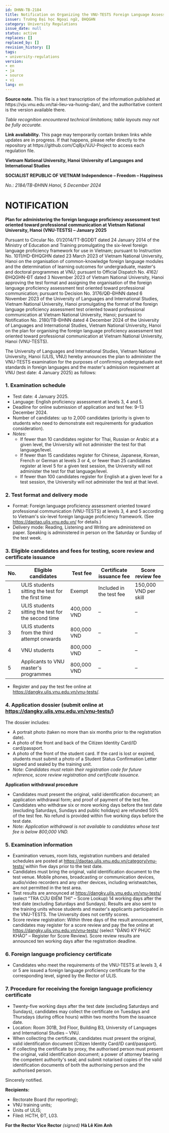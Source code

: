 ```yaml
---
id: DHNN-TB-2184
title: Notification on Organizing the VNU-TESTS Foreign Language Assessment
issuer: Trường Đại học Ngoại ngữ, ĐHQGHN
category: University Regulations
issue_date: null
status: active
replaces: []
replaced_by: []
revision_history: []
tags:
- university-regulations
version:
- en
- ja
- source
- vi
lang: en
---
```

<div class="source-note" role="note" aria-label="Source note">
  <p><strong>Source note.</strong> This file is a text transcription of the information published at https://vju.vnu.edu.vn/tai-lieu-va-huong-dan/, and the authoritative content is the version available there.</p>
  <p><em>Table recognition encountered technical limitations; table layouts may not be fully accurate.</em></p>
</div>

<div class="source-note" role="note" aria-label="Link notice">
  <p><strong>Link availability.</strong> This page may temporarily contain broken links while updates are in progress. If that happens, please refer directly to the repository at https://github.com/Cq8jx/VJU-Project to access each regulation file.</p>
</div>

**Vietnam National University, Hanoi**
**University of Languages and International Studies**

**SOCIALIST REPUBLIC OF VIETNAM**
**Independence – Freedom – Happiness**

*No.: 2184/TB-ĐHNN*
*Hanoi, 5 December 2024*

# NOTIFICATION

**Plan for administering the foreign language proficiency assessment test oriented toward professional communication at Vietnam National University, Hanoi (VNU-TESTS) – January 2025**

Pursuant to Circular No. 01/2014/TT-BGDĐT dated 24 January 2014 of the Ministry of Education and Training promulgating the six-level foreign language proficiency framework for use in Vietnam; pursuant to Instruction No. 1011/HD-ĐHQGHN dated 23 March 2023 of Vietnam National University, Hanoi on the organisation of common-knowledge foreign language modules and the determination of learning outcomes for undergraduate, master's and doctoral programmes at VNU; pursuant to Official Dispatch No. 4162/ĐHQGHN-ĐT dated 3 November 2023 of Vietnam National University, Hanoi approving the test format and assigning the organisation of the foreign language proficiency assessment test oriented toward professional communication; pursuant to Decision No. 3176/QĐ-ĐHNN dated 6 November 2023 of the University of Languages and International Studies, Vietnam National University, Hanoi promulgating the format of the foreign language proficiency assessment test oriented toward professional communication at Vietnam National University, Hanoi; pursuant to Notification No. 2180/TB-ĐHNN dated 4 December 2024 of the University of Languages and International Studies, Vietnam National University, Hanoi on the plan for organising the foreign language proficiency assessment test oriented toward professional communication at Vietnam National University, Hanoi (VNU-TESTS).

The University of Languages and International Studies, Vietnam National University, Hanoi (ULIS, VNU) hereby announces the plan to administer the VNU-TESTS examination for the purposes of confirming undergraduate exit standards in foreign languages and the master's admission requirement at VNU (test date: 4 January 2025) as follows:

### 1. Examination schedule

- Test date: 4 January 2025.
- Language: English proficiency assessment at levels 3, 4 and 5.
- Deadline for online submission of application and test fee: 9–13 December 2024.
- Number of candidates: up to 2,000 candidates (priority is given to students who need to demonstrate exit requirements for graduation consideration).
- *Notes:*
  - If fewer than 10 candidates register for Thai, Russian or Arabic at a given level, the University will not administer the test for that language/level.
  - If fewer than 15 candidates register for Chinese, Japanese, Korean, French or German at levels 3 or 4, or fewer than 25 candidates register at level 5 for a given test session, the University will not administer the test for that language/level.
  - If fewer than 100 candidates register for English at a given level for a test session, the University will not administer the test at that level.

### 2. Test format and delivery mode

- Format: Foreign language proficiency assessment oriented toward professional communication (VNU-TESTS) at levels 3, 4 and 5 according to Vietnam's six-level foreign language proficiency framework. (See https://daotao.ulis.vnu.edu.vn/ for details.)
- Delivery mode: Reading, Listening and Writing are administered on paper. Speaking is administered in person on the Saturday or Sunday of the test week.

### 3. Eligible candidates and fees for testing, score review and certificate issuance

| No. | Eligible candidates | Test fee | Certificate issuance fee | Score review fee |
| --- | --- | --- | --- | --- |
| 1 | ULIS students sitting the test for the first time | Exempt | Included in the test fee | 150,000 VND per skill |
| 2 | ULIS students sitting the test for the second time | 400,000 VND | – | – |
| 3 | ULIS students from the third attempt onwards | 800,000 VND | – | – |
| 4 | VNU students | 800,000 VND | – | – |
| 5 | Applicants to VNU master's programmes | 800,000 VND | – | – |

- Register and pay the test fee online at https://dangky.ulis.vnu.edu.vn/vnu-tests/.

### 4. Application dossier (submit online at https://dangky.ulis.vnu.edu.vn/vnu-tests/)

The dossier includes:
- A portrait photo (taken no more than six months prior to the registration date).
- A photo of the front and back of the Citizen Identity Card/ID card/passport.
- A photo of the front of the student card. If the card is lost or expired, students must submit a photo of a Student Status Confirmation Letter signed and sealed by the training unit.
- *Note: Candidates must retain their registration code for future reference, score review registration and certificate issuance.*

**Application withdrawal procedure**
- Candidates must present the original, valid identification document; an application withdrawal form; and proof of payment of the test fee.
- Candidates who withdraw six or more working days before the test date (excluding Saturdays, Sundays and public holidays) are refunded 50% of the test fee. No refund is provided within five working days before the test date.
- *Note: Application withdrawal is not available to candidates whose test fee is below 800,000 VND.*

### 5. Examination information

- Examination venues, room lists, registration numbers and detailed schedules are posted at https://daotao.ulis.vnu.edu.vn/category/vnu-tests/ within five days prior to the test date.
- Candidates must bring the original, valid identification document to the test venue. Mobile phones, broadcasting or communication devices, audio/video recorders and any other devices, including wristwatches, are not permitted in the test area.
- Test results are announced at https://dangky.ulis.vnu.edu.vn/vnu-tests/ (select "TRA CỨU ĐIỂM THI" – Score Lookup) 14 working days after the test date (excluding Saturdays and Sundays). Results are also sent to the training units whose students and master's applicants participated in the VNU-TESTS. The University does not certify scores.
- Score review registration: Within three days of the result announcement, candidates may register for a score review and pay the fee online at https://dangky.ulis.vnu.edu.vn/vnu-tests/ (select "ĐĂNG KÝ PHÚC KHẢO" – Register for Score Review). Score review results are announced ten working days after the registration deadline.

### 6. Foreign language proficiency certificate

- Candidates who meet the requirements of the VNU-TESTS at levels 3, 4 or 5 are issued a foreign language proficiency certificate for the corresponding level, signed by the Rector of ULIS.

### 7. Procedure for receiving the foreign language proficiency certificate

- Twenty-five working days after the test date (excluding Saturdays and Sundays), candidates may collect the certificate on Tuesdays and Thursdays (during office hours) within two months from the issuance date.
- Location: Room 301B, 3rd Floor, Building B3, University of Languages and International Studies – VNU.
- When collecting the certificate, candidates must present the original, valid identification document (Citizen Identity Card/ID card/passport).
- If collecting the certificate by proxy, the authorised person must present the original, valid identification document; a power of attorney bearing the competent authority's seal; and submit notarised copies of the valid identification documents of both the authorising person and the authorised person.

Sincerely notified.

**Recipients:**
- Rectorate Board (for reporting);
- VNU training units;
- Units of ULIS;
- Filed: HCTH, ĐT, L03.

**For the Rector**
**Vice Rector**
*(signed)*
**Hà Lê Kim Anh**